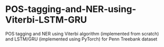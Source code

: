 # POS-tagging-and-NER-using-Viterbi-LSTM-GRU
POS tagging and NER using Viterbi algorithm (implemented from scratch) and LSTM/GRU (implemented using PyTorch) for Penn Treebank dataset
